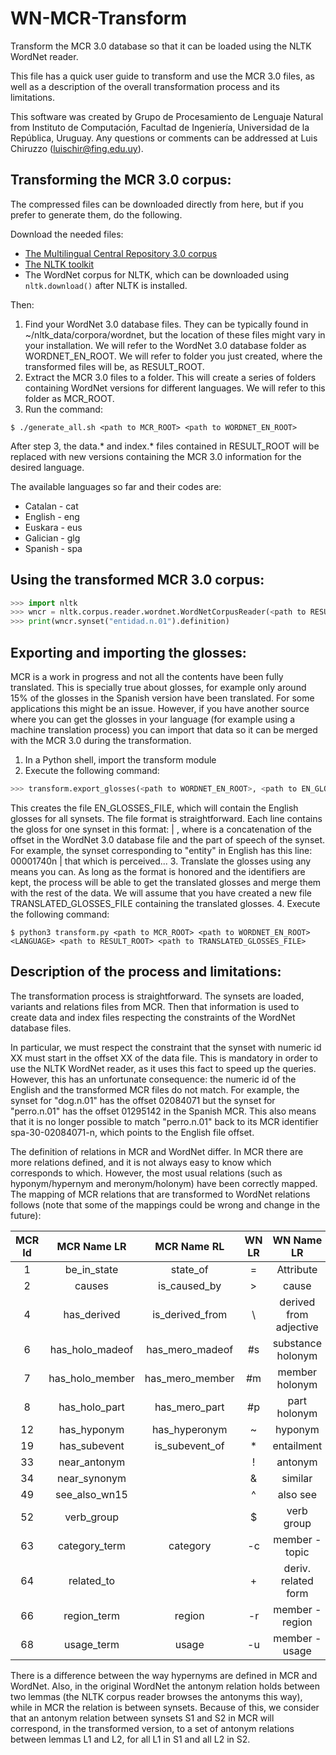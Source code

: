 # WN-MCR-Transform

Transform the MCR 3.0 database so that it can be loaded using the NLTK WordNet reader.

This file has a quick user guide to transform and use the MCR 3.0 files, as well as a description of the overall transformation process and its limitations.

This software was created by Grupo de Procesamiento de Lenguaje Natural from Instituto de Computación, Facultad de Ingeniería, Universidad de la República, Uruguay. Any questions or comments can be addressed at Luis Chiruzzo (luischir@fing.edu.uy).

## Transforming the MCR 3.0 corpus:

The compressed files can be downloaded directly from here, but if you prefer to generate them, do the following.

Download the needed files:

* [The Multilingual Central Repository 3.0 corpus](http://adimen.si.ehu.es/web/MCR/)
* [The NLTK toolkit](http://www.nltk.org/)
* The WordNet corpus for NLTK, which can be downloaded using `nltk.download()` after NLTK is installed.

Then:

1. Find your WordNet 3.0 database files. They can be typically found in ~/nltk_data/corpora/wordnet, but the location of these files might vary in your installation. We will refer to the WordNet 3.0 database folder as WORDNET_EN_ROOT. We will refer to folder you just created, where the transformed files will be, as RESULT_ROOT.
2. Extract the MCR 3.0 files to a folder. This will create a series of folders containing WordNet versions for different languages. We will refer to this folder as MCR_ROOT.
3. Run the command:

```shell
$ ./generate_all.sh <path to MCR_ROOT> <path to WORDNET_EN_ROOT>
```

After step 3, the data.* and index.* files contained in RESULT_ROOT will be replaced with new versions containing the MCR 3.0 information for the desired language.

The available languages so far and their codes are:

* Catalan - cat
* English - eng
* Euskara - eus
* Galician - glg
* Spanish - spa

## Using the transformed MCR 3.0 corpus:

```python
>>> import nltk
>>> wncr = nltk.corpus.reader.wordnet.WordNetCorpusReader(<path to RESULT_ROOT>)
>>> print(wncr.synset("entidad.n.01").definition)
```

## Exporting and importing the glosses:

MCR is a work in progress and not all the contents have been fully translated. This is specially true about glosses, for example only around 15% of the glosses in the Spanish version have been translated. For some applications this might be an issue.
However, if you have another source where you can get the glosses in your language (for example using a machine translation process) you can import that data so it can be merged with the MCR 3.0 during the transformation.

1. In a Python shell, import the transform module
2. Execute the following command:
```python
>>> transform.export_glosses(<path to WORDNET_EN_ROOT>, <path to EN_GLOSSES_FILE>)
```
This creates the file EN_GLOSSES_FILE, which will contain the English glosses for all synsets. The file format is straightforward. Each line contains the gloss for one synset in this format: <id> | <gloss>, where <id> is a concatenation of the offset in the WordNet 3.0 database file and the part of speech of the synset. For example, the synset corresponding to "entity" in English has this line: 00001740n | that which is perceived...
3. Translate the glosses using any means you can. As long as the format is honored and the identifiers are kept, the process will be able to get the translated glosses and merge them with the rest of the data. We will assume that you have created a new file TRANSLATED_GLOSSES_FILE containing the translated glosses.
4. Execute the following command:
```shell
$ python3 transform.py <path to MCR_ROOT> <path to WORDNET_EN_ROOT> <LANGUAGE> <path to RESULT_ROOT> <path to TRANSLATED_GLOSSES_FILE>
```

## Description of the process and limitations:

The transformation process is straightforward. The synsets are loaded, variants and relations files from MCR. Then that information is used to create data and index files respecting the constraints of the WordNet database files.

In particular, we must respect the constraint that the synset with numeric id XX must start in the offset XX of the data file. This is mandatory in order to use the NLTK WordNet reader, as it uses this fact to speed up the queries. However, this has an unfortunate consequence: the numeric id of the English and the transformed MCR files do not match. For example, the synset for "dog.n.01" has the offset 02084071 but the synset for "perro.n.01" has the offset 01295142 in the Spanish MCR. This also means that it is no longer possible to match "perro.n.01" back to its MCR identifier spa-30-02084071-n, which points to the English file offset.

The definition of relations in MCR and WordNet differ. In MCR there are more relations defined, and it is not always easy to know which corresponds to which. However, the most usual relations (such as hyponym/hypernym and meronym/holonym) have been correctly mapped. The mapping of MCR relations that are transformed to WordNet relations follows (note that some of the mappings could be wrong and change in the future):

MCR Id | MCR Name LR | MCR Name RL | WN LR | WN Name LR | WN RL | WN Name RL
:-----:|:-----------:|:-----------:|:-----:|:----------:|:-----:|:----------:
1 | be\_in\_state | state_of | = | Attribute | = | Attribute
2 | causes | is\_caused\_by | > | cause |  | 
4 | has\_derived | is\_derived_from | \ | derived from adjective |  | 
6 | has\_holo\_madeof | has\_mero\_madeof | #s | substance holonym | %s | substance meronym
7 | has\_holo\_member | has\_mero\_member | #m | member holonym | %m | member meronym
8 | has\_holo\_part | has\_mero\_part | #p | part holonym | %p | part meronym
12 | has\_hyponym | has\_hyperonym | ~ | hyponym | @ | hypernym
19 | has\_subevent | is\_subevent\_of | * | entailment |  | 
33 | near\_antonym |  | ! | antonym | ! | antonym
34 | near\_synonym |  | & | similar | & | similar
49 | see\_also\_wn15 |  | ^ | also see |  | 
52 | verb_group |  | $ | verb group | $ | verb group
63 | category_term | category | -c | member - topic | ;c | domain - region
64 | related_to |  | + | deriv. related form | + | deriv. related form
66 | region_term | region | -r | member - region | ;r | domain - region
68 | usage_term | usage | -u | member - usage | ;u | domain - usage

There is a difference between the way hypernyms are defined in MCR and WordNet. Also, in the original WordNet the antonym relation holds between two lemmas (the NLTK corpus reader browses the antonyms this way), while in MCR the relation is between synsets. Because of this, we consider that an antonym relation between synsets S1 and S2 in MCR will correspond, in the transformed version, to a set of antonym relations between lemmas L1 and L2, for all L1 in S1 and all L2 in S2.
